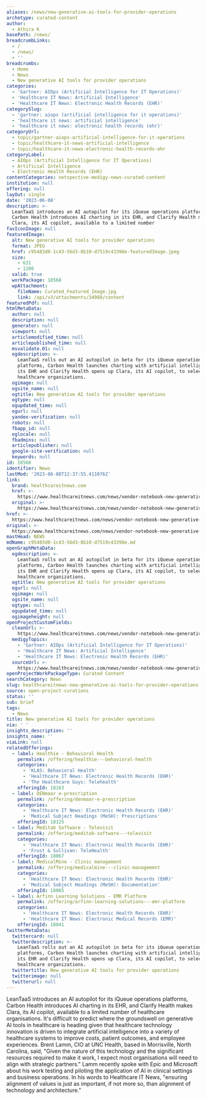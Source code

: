 ```yaml
---
aliases: /news/new-generative-ai-tools-for-provider-operations
archetype: curated-content
author:
  - Athira K
basePath: /news/
breadcrumbLinks:
  - /
  - /news/
  - ''
breadcrumbs:
  - Home
  - News
  - New generative AI tools for provider operations
categories:
  - 'Gartner: AIOps (Artificial Intelligence for IT Operations)'
  - 'Healthcare IT News: Artificial Intelligence'
  - 'Healthcare IT News: Electronic Health Records (EHR)'
categorySlug:
  - 'gartner: aiops (artificial intelligence for it operations)'
  - 'healthcare it news: artificial intelligence'
  - 'healthcare it news: electronic health records (ehr)'
categoryUrl:
  - topic/gartner-aiops-artificial-intelligence-for-it-operations
  - topic/healthcare-it-news-artificial-intelligence
  - topic/healthcare-it-news-electronic-health-records-ehr
categoryLabel:
  - AIOps (Artificial Intelligence for IT Operations)
  - Artificial Intelligence
  - Electronic Health Records (EHR)
contentCategories: netspective-medigy-news-curated-content
institution: null
offering: null
layOut: single
date: '2023-06-08'
description: >-
  LeanTaaS introduces an AI autopilot for its iQueue operations platforms,
  Carbon Health introduces AI charting in its EHR, and Clarify Health makes
  Clara, its AI copilot, available to a limited number 
favIconImage: null
featuredImage:
  alt: New generative AI tools for provider operations
  format: JPEG
  href: c95483d0-1c43-56d3-8b10-d7519c43398e-featuredImage.jpeg
  size:
    - 631
    - 1200
  valid: true
  workPackage: 18568
  wpAttachment:
    fileName: Curated_Featured_Image.jpg
    link: /api/v3/attachments/34988/content
featuredPdf: null
htmlMetaData:
  author: null
  description: null
  generator: null
  viewport: null
  articlemodified_time: null
  articlepublished_time: null
  msvalidate.01: null
  ogdescription: >-
    LeanTaaS rolls out an AI autopilot in beta for its iQueue operations
    platforms, Carbon Health launches charting with artificial intelligence in
    its EHR and Clarify Health opens up Clara, its AI copilot, to select
    healthcare organizations.
  ogimage: null
  ogsite_name: null
  ogtitle: New generative AI tools for provider operations
  ogtype: null
  ogupdated_time: null
  ogurl: null
  yandex-verification: null
  robots: null
  fbapp_id: null
  oglocale: null
  fbadmins: null
  articlepublisher: null
  google-site-verification: null
  keywords: null
id: 18568
identifier: News
lastMod: '2023-06-08T12:37:55.411076Z'
link:
  brand: healthcareitnews.com
  href: >-
    https://www.healthcareitnews.com/news/vendor-notebook-new-generative-ai-tools-provider-operations
  original: >-
    https://www.healthcareitnews.com/news/vendor-notebook-new-generative-ai-tools-provider-operations
href: >-
  https://www.healthcareitnews.com/news/vendor-notebook-new-generative-ai-tools-provider-operations
original: >-
  https://www.healthcareitnews.com/news/vendor-notebook-new-generative-ai-tools-provider-operations
mastHead: NEWS
mdName: c95483d0-1c43-56d3-8b10-d7519c43398e.md
openGraphMetaData:
  ogdescription: >-
    LeanTaaS rolls out an AI autopilot in beta for its iQueue operations
    platforms, Carbon Health launches charting with artificial intelligence in
    its EHR and Clarify Health opens up Clara, its AI copilot, to select
    healthcare organizations.
  ogtitle: New generative AI tools for provider operations
  ogurl: null
  ogimage: null
  ogsite_name: null
  ogtype: null
  ogupdated_time: null
  ogimageheight: null
openProjectCustomFields:
  cleanUrl: >-
    https://www.healthcareitnews.com/news/vendor-notebook-new-generative-ai-tools-provider-operations
  medigyTopics:
    - 'Gartner: AIOps (Artificial Intelligence for IT Operations)'
    - 'Healthcare IT News: Artificial Intelligence'
    - 'Healthcare IT News: Electronic Health Records (EHR)'
  sourceUrl: >-
    https://www.healthcareitnews.com/news/vendor-notebook-new-generative-ai-tools-provider-operations
openProjectWorkPackageType: Curated Content
searchCategory: News
slug: healthcareitnews-new-generative-ai-tools-for-provider-operations
source: open-project-curations
status: ''
sub: brief
tags:
  - News
title: New generative AI tools for provider operations
via: ' '
insights_description: ''
insights_name: ''
viaLink: null
relatedOfferings:
  - label: Healthie - Behavioral Health
    permalink: /offering/healthie---behavioral-health
    categories:
      - 'KLAS: Behavioral Health'
      - 'Healthcare IT News: Electronic Health Records (EHR)'
      - 'The Healthcare Guys: Telehealth'
    offeringId: 18163
  - label: DENmaar e-prescription
    permalink: /offering/denmaar-e-prescription
    categories:
      - 'Healthcare IT News: Electronic Health Records (EHR)'
      - 'Medical Subject Headings (MeSH): Prescriptions'
    offeringId: 18125
  - label: Meditab Software - Televisit
    permalink: /offering/meditab-software---televisit
    categories:
      - 'Healthcare IT News: Electronic Health Records (EHR)'
      - 'Frost & Sullivan: TeleHealth'
    offeringId: 18067
  - label: MedicalMine - Clinic management
    permalink: /offering/medicalmine---clinic-management
    categories:
      - 'Healthcare IT News: Electronic Health Records (EHR)'
      - 'Medical Subject Headings (MeSH): Documentation'
    offeringId: 18065
  - label: Arfinn Learning Solutions - EMR Platform
    permalink: /offering/arfinn-learning-solutions---emr-platform
    categories:
      - 'Healthcare IT News: Electronic Health Records (EHR)'
      - 'Healthcare IT News: Electronic Medical Records (EMR)'
    offeringId: 18041
twitterMetaData:
  twittercard: null
  twitterdescription: >-
    LeanTaaS rolls out an AI autopilot in beta for its iQueue operations
    platforms, Carbon Health launches charting with artificial intelligence in
    its EHR and Clarify Health opens up Clara, its AI copilot, to select
    healthcare organizations.
  twittertitle: New generative AI tools for provider operations
  twitterimage: null
  twitterurl: null
---
```

<p>LeanTaaS introduces an AI autopilot for its iQueue operations platforms, Carbon Health introduces AI charting in its EHR, and Clarify Health makes Clara, its AI copilot, available to a limited number of healthcare organisations. It's difficult to predict where the groundswell on generative AI tools in healthcare is heading given that healthcare technology innovation is driven to integrate artificial intelligence into a variety of healthcare systems to improve costs, patient outcomes, and employee experiences. Brent Lamm, CIO at UNC Health, based in Morrisville, North Carolina, said, "Given the nature of this technology and the significant resources required to make it work, I expect most organisations will need to align with strategic partners." Lamm recently spoke with Epic and Microsoft about his work testing and piloting the application of AI in clinical settings and business operations. In his words to Healthcare IT News, "ensuring alignment of values is just as important, if not more so, than alignment of technology and architecture."</p>